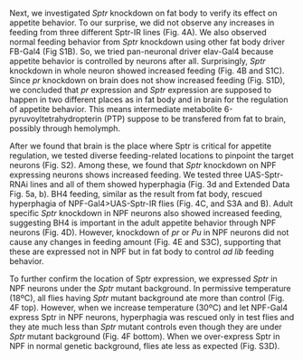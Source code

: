 

Next, we investigated _Sptr_ knockdown on fat body to verify its effect on appetite behavior. To our surprise, we did not observe any increases in feeding from three different Sptr-IR lines (Fig. 4A). We also observed normal feeding behavior from _Sptr_ knockdown using other fat body driver FB-Gal4 (Fig S1B). So, we tried pan-neuronal driver elav-Gal4 because appetite behavior is controlled by neurons after all. Surprisingly, _Sptr_ knockdown in whole neuron showed increased feeding (Fig. 4B and S1C). Since _pr_ knockdown on brain does not show increased feeding (Fig. S1D), we concluded that _pr_ expression and _Sptr_ expression are supposed to happen in two different places as in fat body and in brain for the regulation of appetite behavior. This means intermediate metabolite 6-pyruvoyltetrahydropterin (PTP) suppose to be transfered from fat to brain, possibly through hemolymph. 

After we found that brain is the place where Sptr is critical for appetite regulation, we tested diverse feeding-related locations to pinpoint the target neurons (Fig. S2). Among these, we found that _Sptr_ knockdown on NPF expressing neurons shows increased feeding. We tested three UAS-Sptr-RNAi lines and all of them showed hyperphagia (Fig. 3d and Extended Data Fig. 5a, b). BH4 feeding, similar as the result from fat body, rescued hyperphagia of NPF-Gal4>UAS-Sptr-IR flies (Fig. 4C, and S3A and B). Adult specific _Sptr_ knockdown in NPF neurons also showed increased feeding, suggesting BH4 is important in the adult appetite behavior through NPF neurons (Fig. 4D). However, knockdown of _pr_ or _Pu_ in NPF neurons did not cause any changes in feeding amount (Fig. 4E and S3C), supporting that these are expressed not in NPF but in fat body to control _ad lib_ feeding behavior. 

To further confirm the location of Sptr expression, we expressed _Sptr_ in NPF neurons under the _Sptr_ mutant background.  In permissive temperature (18ºC), all flies having _Sptr_ mutant background ate more than control (Fig. 4F top). However, when we increase temperature (30ºC) and let NPF-Gal4 express Sptr in NPF neurons, hyperphagia was rescued only in test flies and they ate much less than _Sptr_ mutant controls even though they are under _Sptr_ mutant background (Fig. 4F bottom). When we over-express Sptr in NPF in normal genetic background, flies ate less as expected (Fig. S3D).
 


